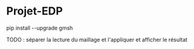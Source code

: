 # Projet-EDP


pip install --upgrade gmsh



TODO : séparer la lecture du maillage et l'appliquer et afficher le résultat
